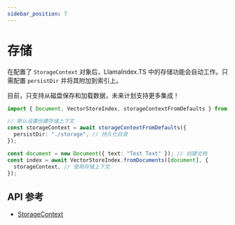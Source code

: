 ```yaml
---
sidebar_position: 7
---
```


# 存储

在配置了 `StorageContext` 对象后，LlamaIndex.TS 中的存储功能会自动工作。只需配置 `persistDir` 并将其附加到索引上。

目前，只支持从磁盘保存和加载数据，未来计划支持更多集成！

```typescript
import { Document, VectorStoreIndex, storageContextFromDefaults } from "./src";

// 默认设置创建存储上下文
const storageContext = await storageContextFromDefaults({
  persistDir: "./storage", // 持久化目录
});

const document = new Document({ text: "Test Text" }); // 创建文档
const index = await VectorStoreIndex.fromDocuments([document], {
  storageContext, // 使用存储上下文
});
```

## API 参考

- [StorageContext](../../api/interfaces/StorageContext.md)
